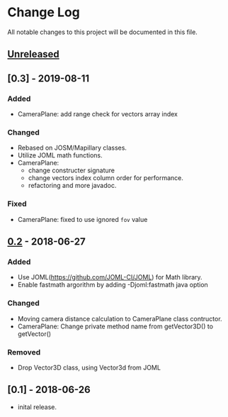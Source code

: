 # Change Log
All notable changes to this project will be documented in this file.

## [Unreleased]

## [0.3] - 2019-08-11
### Added
- CameraPlane: add range check for vectors array index

### Changed
- Rebased on JOSM/Mapillary classes.
- Utilize JOML math functions.
- CameraPlane:
  - change constructer signature
  - change vectors index column order for performance.
  - refactoring and more javadoc.

### Fixed
- CameraPlane: fixed to use ignored `fov` value

## [0.2] - 2018-06-27
### Added
- Use JOML(https://github.com/JOML-CI/JOML) for Math library.
- Enable fastmath argorithm by adding -Djoml:fastmath java option

### Changed
- Moving camera distance calculation to CameraPlane class contructor.
- CameraPlane: Change private method name from getVector3D() to getVector()

### Removed
- Drop Vector3D class, using Vector3d from JOML

## [0.1] - 2018-06-26
- inital release.

[Unreleased]: https://github.com/miurahr/panoramaviewer/compare/v0.2...HEAD
[0.2]: https://github.com/miurahr/panoramaviewer/compare/v0.1...v0.2
